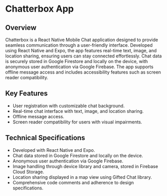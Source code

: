 # Chatterbox App

## Overview

Chatterbox is a React Native Mobile Chat application designed to provide seamless communication through a user-friendly interface. Developed using React Native and Expo, the app features real-time text, image, and location sharing, ensuring users can stay connected effortlessly. Chat data is securely stored in Google Firestore and locally on the device, with anonymous user authentication via Google Firebase. The app supports offline message access and includes accessibility features such as screen reader compatibility. 

## Key Features
- User registration with customizable chat background.
- Real-time chat interface with text, image, and location sharing.
- Offline message access.
- Screen reader compatibility for users with visual impairments.
## Technical Specifications
- Developed with React Native and Expo.
- Chat data stored in Google Firestore and locally on the device.
- Anonymous user authentication via Google Firebase.
- Image handling through device library and camera, stored in Firebase Cloud Storage.
- Location sharing displayed in a map view using Gifted Chat library.
- Comprehensive code comments and adherence to design specifications.
